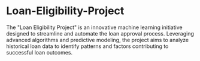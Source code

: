 # Loan-Eligibility-Project
The "Loan Eligibility Project" is an innovative machine learning initiative designed to streamline and automate the loan approval process. Leveraging advanced algorithms and predictive modeling, the project aims to analyze historical loan data to identify patterns and factors contributing to successful loan outcomes. 
